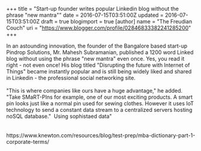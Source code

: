 +++
title = "Start-up founder writes popular Linkedin blog without the phrase "new mantra""
date = 2016-07-15T03:51:00Z
updated = 2016-07-15T03:51:00Z
draft = true
blogimport = true 
[author]
	name = "The Freudian Couch"
	uri = "https://www.blogger.com/profile/02846833382241285200"
+++

<div dir="ltr" style="text-align: left;" trbidi="on">
In an astounding innovation, the founder of the Bangalore based start-up Pindrop Solutions, Mr. Mahesh Subramanian, published a 1200 word Linked blog without using the phrase "new mantra" even once. Yes, you read it right - not even once! His blog titled "Disrupting the future with Internet of Things" became instantly popular and is still being widely liked and shared in Linkedin - the professional social networking site.<br />
<br />
"This is where companies like ours have a huge advantage," he added. "Take SMaRT-PIns for example, one of our most exciting products. A smart pin looks just like a normal pin used for sewing clothes. However it uses IoT technology to send a constant data stream to a centralized servers hosting noSQL database." &nbsp;Using sophistaed data"<br />
<br />
<br />
https://www.knewton.com/resources/blog/test-prep/mba-dictionary-part-1-corporate-terms/</div>

